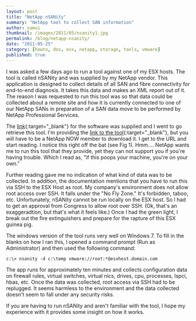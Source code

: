 ```yaml
---
layout: post
title: "NetApp nSANity"
summary: "NetApp tool to collect SAN information"
author: samui
thumbnail: /images/2011/05/nsanity1.jpg 
permalink: /blog/netapp-nsanity/
date: "2011-05-25"
category: [howto, dos, esx, netapp, storage, tools, vmware]
published: true
---
```


I was asked a few days ago to run a tool against one of my ESX hosts. The tool is called nSANity and was supplied by my NetApp vendor. This application is designed to collect details of all SAN and fibre connectivity for end-to-end diagnosis. It takes this data and makes an XML report out of it. The reason I was requested to run this tool was so that data could be collected about a remote site and how it is currently connected to one of our NetApp SANs in preparation of a SAN data move to be performed by NetApp Professional Services.

The [link](http://now.netapp.com/NOW/download/tools/nsanity/){:target="_blank"} for the software was supplied and I went to go retrieve this tool. I'm providing the [link to the tool](http://now.netapp.com/NOW/download/tools/nsanity/){:target="_blank"}, but you will have to be a NetApp NOW member to download it. I get to the URL and start reading. I notice this right off the bat (see Fig 1). Hmm.... NetApp wants me to run this tool that they provide, yet they can not support you if you're having trouble. Which I read as, "if this poops your machine, you're on your own."

Further reading gave me no indication of what kind of data was to be collected. In addition, the documentation mentions that you have to run this via SSH to the ESX Host as root. My company's environment does not allow root access over SSH. It falls under the "No Fly Zone." It's forbidden, taboo, etc. Unfortunately, nSANity cannot be run locally on the ESX host. So I had to get an approval from Congress to allow root over SSH. (Ok, that's an exaggeradtion, but that's what it feels like.) Once I had the green light, I break out the fire extinguishers and prepare for the rapture of this ESX guinea pig.

The windows version of the tool runs very well on Windows 7. To fill in the blanks on how I ran this, I opened a command prompt (Run as Administrator) and then used the following command:

`c:\> nsanity -d c:\temp vmware://root:*@esxhost.domain.com`

The app runs for approximately ten minutes and collects configuration data on firewall rules, virtual switches, virtual nics, drives, cpu, processes, lspci, hbas, etc. Once the data was collected, root access via SSH had to be replugged. It seems harmless to the environment and the data collected doesn't seem to fall under any security risks.

If you are having to run nSANity and aren't familiar with the tool, I hope my experience with it provides some insight on how it works.
